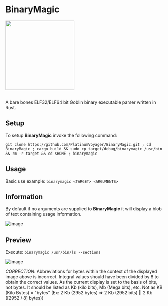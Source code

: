 # BinaryMagic
<img src="https://github.com/PlatinumVoyager/BinaryMagic/assets/116006542/3fbfead0-5b42-4c41-94fb-ec2bb8bda1f8" height=220 width=220/>

</br>
</br>

A bare bones ELF32/ELF64 bit Goblin binary executable parser written in Rust.

## Setup
To setup **BinaryMagic** invoke the following command:

```git clone https://github.com/PlatinumVoyager/BinaryMagic.git ; cd BinaryMagic ; cargo build && sudo cp target/debug/binarymagic /usr/bin && rm -r target && cd $HOME ; binarymagic```

## Usage
Basic use example: `binarymagic <TARGET> <ARGUMENTS>`

## Information
By default if no arguments are supplied to **BinaryMagic** it will display a blob of text containing usage information.

![image](https://github.com/PlatinumVoyager/BinaryMagic/assets/116006542/ada2dd4c-383e-400d-898a-3dd2648c17ec)


## Preview
Execute: `binarymagic /usr/bin/ls --sections`
<br/>

![image](https://github.com/PlatinumVoyager/BinaryMagic/assets/116006542/adc031c3-b191-454d-a37e-f1c0d1813af0)

_CORRECTION_: Abbreviations for bytes within the context of the displayed image above is incorrect. Integral values should have been divided by 8 to obtain the correct values. As the current display is set to the basis of bits, not bytes. It should be listed as Kb (kilo bits), Mb (Mega bits), etc. Not as KB (Kilo Bytes) = "bytes" (Ex: 2 Kb (2952 bytes) => 2 Kb (2952 bits) || 2 Kb ([2952 / 8] bytes))
